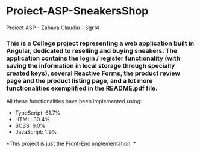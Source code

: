 # Proiect-ASP-SneakersShop
 Proiect ASP - Zabava Claudiu - Sgr14
 
 ### This is a College project representing a web application built in Angular, dedicated to reselling and buying sneakers. The application contains the login / register functionality (with saving the information in local storage through specially created keys), several Reactive Forms, the product review page and the product listing page, and a lot more functionalities exemplified in the README.pdf file.
 All these functionalities have been implemented using:
- TypeScript: 61.7%
- HTML: 30.4%
- SCSS: 6.0%
- JavaScript: 1.9%

*This project is just the Front-End implementation. *
